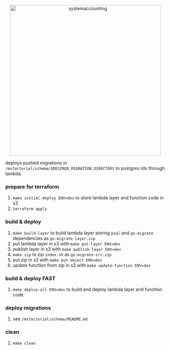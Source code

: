 <p align="center">
  <img width="475" alt="systemaccounting" src="https://user-images.githubusercontent.com/12200465/37568924-06f05d08-2a99-11e8-8891-60f373b33421.png">
</p>


deploys pushed migrations in `/mxfactorial/schema/$DESIRED_MIGRATION_DIRECTORY` to postgres rds through lambda

### prepare for terraform
1. `make initial-deploy ENV=dev` to store lambda layer and function code in s3
1. `terraform apply`

### build & deploy
1. `make build-layer` to build lambda layer storing `psql` and `go-migrate` dependencies as `go-migrate-layer.zip`
1. put lambda layer in s3 with `make put-layer ENV=dev`
1. publish layer in s3 with `make publish-layer ENV=dev`
1. `make zip` to zip `index.sh` as `go-migrate-src.zip`
1. put zip in s3 with `make put-object ENV=dev`
1. update function from zip in s3 with `make update-function ENV=dev`

### build & deploy FAST
1. `make deploy-all ENV=dev` to build and deploy lambda layer and function code

### deploy migrations
1. see `/mxfactorial/schema/README.md`

### clean
1. `make clean`
